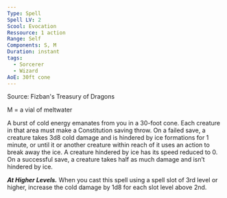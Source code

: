 ```yaml
---
Type: Spell
Spell LV: 2
Scool: Evocation
Ressource: 1 action
Range: Self
Components: S, M
Duration: instant
tags:
  - Sorcerer
  - Wizard
AoE: 30ft cone
---
```

Source: Fizban's Treasury of Dragons

M = a vial of meltwater

A burst of cold energy emanates from you in a 30-foot cone. Each creature in that area must make a Constitution saving throw. On a failed save, a creature takes 3d8 cold damage and is hindered by ice formations for 1 minute, or until it or another creature within reach of it uses an action to break away the ice. A creature hindered by ice has its speed reduced to 0. On a successful save, a creature takes half as much damage and isn’t hindered by ice.

**_At Higher Levels._** When you cast this spell using a spell slot of 3rd level or higher, increase the cold damage by 1d8 for each slot level above 2nd.